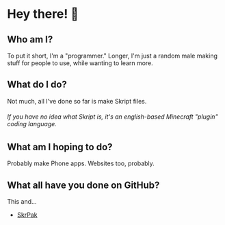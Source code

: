 # Hey there! 👋
## Who am I?
To put it short, I'm a "programmer." Longer, I'm just a random male making stuff for people to use, while wanting to learn more.
## What do I do?
Not much, all I've done so far is make Skript files.
###### If you have no idea what Skript is, it's an english-based Minecraft "plugin" coding language.
## What am I hoping to do?
Probably make Phone apps. Websites too, probably.
## What all have you done on GitHub?
This and...
<ul>
  <li><a href="the3dbb.github.io/SkrPak">SkrPak</a></li>
</ul>
